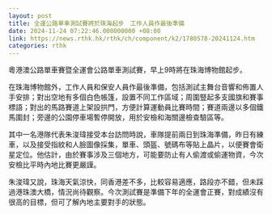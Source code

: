 ```yaml
---
layout: post
title: 全運公路單車測試賽將於珠海起步　工作人員作最後準備
date: 2024-11-24 07:22:46.000000000 +08:00
link: https://news.rthk.hk/rthk/ch/component/k2/1780578-20241124.htm
categories: rthk
---
```


粵港澳公路單車賽暨全運會公路單車測試賽，早上9時將在珠海博物館起步。

在珠海博物館外，工作人員和保安人員作最後準備，包括測試主舞台音響和佈置人手安排；對出空地有多個白色帳篷，設置不同工作區域；周圍豎起多支國旗和賽事標語；對出的馬路賽道上架設拱門，方便計算運動員比賽時間；賽道兩邊以多個鐵馬圍封；旁邊的公園停車場暫停開放，用於安檢和海關邊檢查驗區等。

其中一名港隊代表朱浚瑋接受本台訪問時說，車隊提前兩日到珠海準備，昨日有練車，以及接受指紋和人臉圖像採集，單車、頭盔、號碼布等貼上晶片，以便賽會衛星定位。他估計，由於賽事涉及三個地方，可能要防止有人偷渡或偷運物資，今次安檢比平時內地比賽更嚴謹。

朱浚瑋又說，珠海天氣涼快，同香港差不多，比較容易適應，路段亦不錯，但未踩過港珠澳大橋，情況尚待觀察。今次測試賽是準備下年的全運會正賽，對成績沒有很高的目標，但可了解內地主要對手的狀態。
